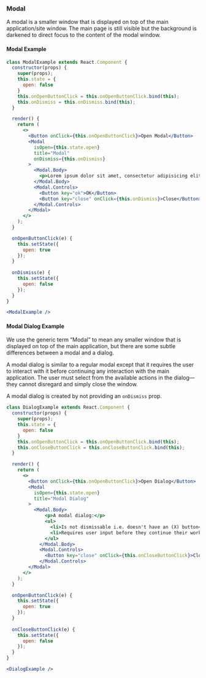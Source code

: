 ### Modal

A modal is a smaller window that is displayed on top of the main application/site window. The main page is still visible but the background is darkened to direct focus to the content of the modal window.

#### Modal Example

```jsx
class ModalExample extends React.Component {
  constructor(props) {
    super(props);
    this.state = {
      open: false
    }
    this.onOpenButtonClick = this.onOpenButtonClick.bind(this); 
    this.onDismiss = this.onDismiss.bind(this); 
  } 

  render() {
    return (
      <>
        <Button onClick={this.onOpenButtonClick}>Open Modal</Button>
        <Modal 
          isOpen={this.state.open} 
          title="Modal" 
          onDismiss={this.onDismiss}
        >
          <Modal.Body>
            <p>Lorem ipsum dolor sit amet, consectetur adipisicing elit, sed do eiusmod tempor <a href="#">incididunt ut labore</a> et dolore magna aliqua. Ut enim ad minim veniam, quis nostrud exercitation ullamco laboris nisi ut aliquip ex ea commodo consequat. Duis aute irure dolor in reprehenderit in voluptate velit esse cillum dolore eu fugiat nulla pariatur. Excepteur sint occaecat cupidatat non proident, sunt in culpa qui officia deserunt mollit anim id est laborum.</p>
          </Modal.Body>
          <Modal.Controls>
            <Button key="ok">OK</Button>
            <Button key="close" onClick={this.onDismiss}>Close</Button>
          </Modal.Controls>
        </Modal>
      </>
    );
  }

  onOpenButtonClick(e) {
    this.setState({
      open: true
    });
  }
  
  onDismiss(e) {
    this.setState({
      open: false
    });
  }
}

<ModalExample />
```

#### Modal Dialog Example

We use the generic term “Modal” to mean any smaller window that is displayed on top of the main application, but there are some subtle differences between a modal and a dialog.

A modal dialog is similar to a regular modal except that it requires the user to interact with it before continuing any interaction with the main application. The user must select from the available actions in the dialog—they cannot disregard and simply close the window.

A modal dialog is created by not providing an `onDismiss` prop.

```jsx
class DialogExample extends React.Component {
  constructor(props) {
    super(props);
    this.state = {
      open: false
    }
    this.onOpenButtonClick = this.onOpenButtonClick.bind(this); 
    this.onCloseButtonClick = this.onCloseButtonClick.bind(this); 
  } 

  render() {
    return (
      <>
        <Button onClick={this.onOpenButtonClick}>Open Dialog</Button>
        <Modal 
          isOpen={this.state.open} 
          title="Modal Dialog" 
        >
          <Modal.Body>
              <p>A modal dialog:</p>
              <ul>
                <li>Is not dismissable i.e. doesn't have an (X) button</li>
                <li>Requires user input before they continue their work</li>
              </ul>
            </Modal.Body>
            <Modal.Controls>
              <Button key="close" onClick={this.onCloseButtonClick}>Close</Button>
            </Modal.Controls>
        </Modal>
      </>
    );
  }

  onOpenButtonClick(e) {
    this.setState({
      open: true
    });
  }
  
  onCloseButtonClick(e) {
    this.setState({
      open: false
    });
  }
}

<DialogExample />
```

